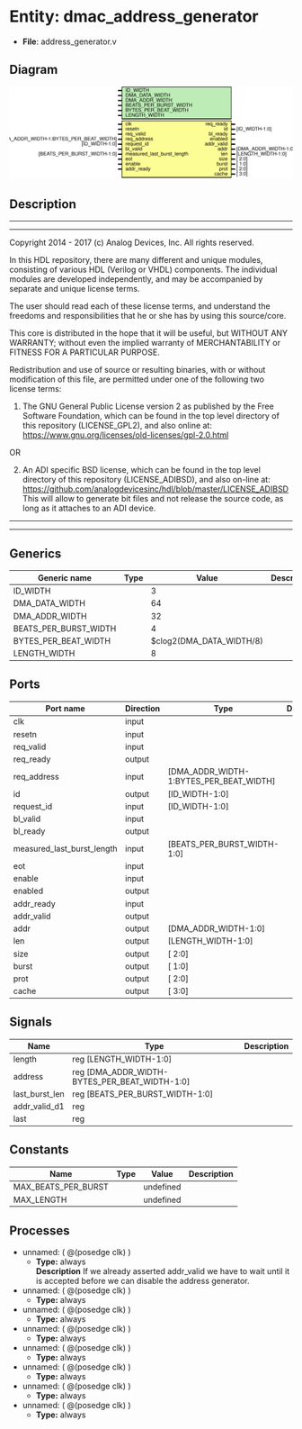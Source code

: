 # Entity: dmac_address_generator

- **File**: address_generator.v
## Diagram

![Diagram](address_generator.svg "Diagram")
## Description

 ***************************************************************************
 ***************************************************************************
 Copyright 2014 - 2017 (c) Analog Devices, Inc. All rights reserved.

 In this HDL repository, there are many different and unique modules, consisting
 of various HDL (Verilog or VHDL) components. The individual modules are
 developed independently, and may be accompanied by separate and unique license
 terms.

 The user should read each of these license terms, and understand the
 freedoms and responsibilities that he or she has by using this source/core.

 This core is distributed in the hope that it will be useful, but WITHOUT ANY
 WARRANTY; without even the implied warranty of MERCHANTABILITY or FITNESS FOR
 A PARTICULAR PURPOSE.

 Redistribution and use of source or resulting binaries, with or without modification
 of this file, are permitted under one of the following two license terms:

   1. The GNU General Public License version 2 as published by the
      Free Software Foundation, which can be found in the top level directory
      of this repository (LICENSE_GPL2), and also online at:
      <https://www.gnu.org/licenses/old-licenses/gpl-2.0.html>

 OR

   2. An ADI specific BSD license, which can be found in the top level directory
      of this repository (LICENSE_ADIBSD), and also on-line at:
      https://github.com/analogdevicesinc/hdl/blob/master/LICENSE_ADIBSD
      This will allow to generate bit files and not release the source code,
      as long as it attaches to an ADI device.

 ***************************************************************************
 ***************************************************************************

## Generics

| Generic name          | Type | Value                    | Description |
| --------------------- | ---- | ------------------------ | ----------- |
| ID_WIDTH              |      | 3                        |             |
| DMA_DATA_WIDTH        |      | 64                       |             |
| DMA_ADDR_WIDTH        |      | 32                       |             |
| BEATS_PER_BURST_WIDTH |      | 4                        |             |
| BYTES_PER_BEAT_WIDTH  |      | $clog2(DMA_DATA_WIDTH/8) |             |
| LENGTH_WIDTH          |      | 8                        |             |
## Ports

| Port name                  | Direction | Type                                    | Description |
| -------------------------- | --------- | --------------------------------------- | ----------- |
| clk                        | input     |                                         |             |
| resetn                     | input     |                                         |             |
| req_valid                  | input     |                                         |             |
| req_ready                  | output    |                                         |             |
| req_address                | input     | [DMA_ADDR_WIDTH-1:BYTES_PER_BEAT_WIDTH] |             |
| id                         | output    | [ID_WIDTH-1:0]                          |             |
| request_id                 | input     | [ID_WIDTH-1:0]                          |             |
| bl_valid                   | input     |                                         |             |
| bl_ready                   | output    |                                         |             |
| measured_last_burst_length | input     | [BEATS_PER_BURST_WIDTH-1:0]             |             |
| eot                        | input     |                                         |             |
| enable                     | input     |                                         |             |
| enabled                    | output    |                                         |             |
| addr_ready                 | input     |                                         |             |
| addr_valid                 | output    |                                         |             |
| addr                       | output    | [DMA_ADDR_WIDTH-1:0]                    |             |
| len                        | output    | [LENGTH_WIDTH-1:0]                      |             |
| size                       | output    | [ 2:0]                                  |             |
| burst                      | output    | [ 1:0]                                  |             |
| prot                       | output    | [ 2:0]                                  |             |
| cache                      | output    | [ 3:0]                                  |             |
## Signals

| Name           | Type                                          | Description |
| -------------- | --------------------------------------------- | ----------- |
| length         | reg [LENGTH_WIDTH-1:0]                        |             |
| address        | reg [DMA_ADDR_WIDTH-BYTES_PER_BEAT_WIDTH-1:0] |             |
| last_burst_len | reg [BEATS_PER_BURST_WIDTH-1:0]               |             |
| addr_valid_d1  | reg                                           |             |
| last           | reg                                           |             |
## Constants

| Name                | Type | Value     | Description |
| ------------------- | ---- | --------- | ----------- |
| MAX_BEATS_PER_BURST |      | undefined |             |
| MAX_LENGTH          |      | undefined |             |
## Processes
- unnamed: ( @(posedge clk) )
  - **Type:** always
</br>**Description**
 If we already asserted addr_valid we have to wait until it is accepted before  we can disable the address generator. 
- unnamed: ( @(posedge clk) )
  - **Type:** always
- unnamed: ( @(posedge clk) )
  - **Type:** always
- unnamed: ( @(posedge clk) )
  - **Type:** always
- unnamed: ( @(posedge clk) )
  - **Type:** always
- unnamed: ( @(posedge clk) )
  - **Type:** always
- unnamed: ( @(posedge clk) )
  - **Type:** always
- unnamed: ( @(posedge clk) )
  - **Type:** always
